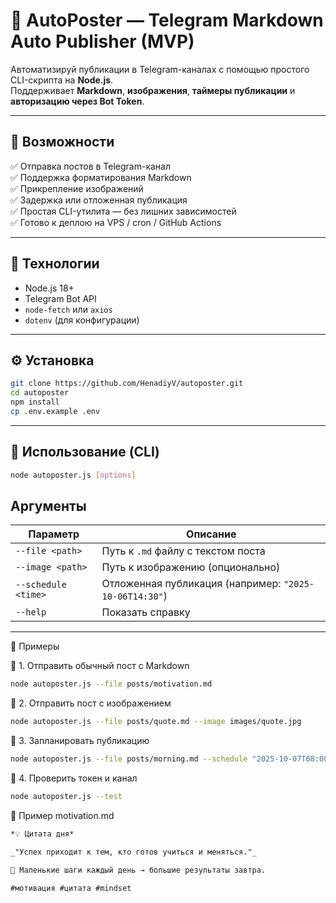 # 🤖 AutoPoster — Telegram Markdown Auto Publisher (MVP)

Автоматизируй публикации в Telegram-каналах с помощью простого CLI-скрипта на **Node.js**.  
Поддерживает **Markdown**, **изображения**, **таймеры публикации** и **авторизацию через Bot Token**.

---

## 🚀 Возможности

✅ Отправка постов в Telegram-канал  
✅ Поддержка форматирования Markdown  
✅ Прикрепление изображений  
✅ Задержка или отложенная публикация  
✅ Простая CLI-утилита — без лишних зависимостей  
✅ Готово к деплою на VPS / cron / GitHub Actions

---

## 🧩 Технологии

- Node.js 18+
- Telegram Bot API
- `node-fetch` или `axios`
- `dotenv` (для конфигурации)

---

## ⚙️ Установка

```bash
git clone https://github.com/HenadiyV/autoposter.git
cd autoposter
npm install
cp .env.example .env
```

---


## 🧠 Использование (CLI)

```bash
node autoposter.js [options]
```



## Аргументы



| Параметр            | Описание                                               |
| ------------------- | ------------------------------------------------------ |
| `--file <path>`     | Путь к `.md` файлу с текстом поста                     |
| `--image <path>`    | Путь к изображению (опционально)                       |
| `--schedule <time>` | Отложенная публикация (например: `"2025-10-06T14:30"`) |
| `--help`            | Показать справку                                       |


---

🧾 Примеры

🔹 1. Отправить обычный пост с Markdown

```bash
node autoposter.js --file posts/motivation.md
```


🔹 2. Отправить пост с изображением

```bash
node autoposter.js --file posts/quote.md --image images/quote.jpg
```


🔹 3. Запланировать публикацию

```bash
node autoposter.js --file posts/morning.md --schedule "2025-10-07T08:00"
```


🔹 4. Проверить токен и канал

```bash
node autoposter.js --test
```


🧩 Пример motivation.md

```markdown
*💡 Цитата дня*

_"Успех приходит к тем, кто готов учиться и меняться."_

📌 Маленькие шаги каждый день → большие результаты завтра.

#мотивация #цитата #mindset
```



